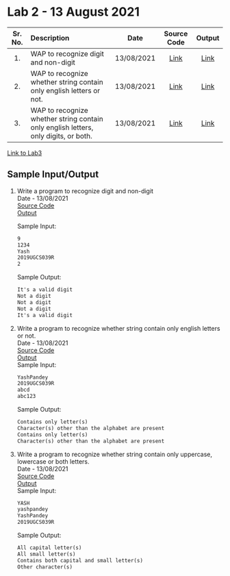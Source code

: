 # Lab 2 - 13 August 2021

| Sr. No. | Description | Date | Source Code | Output |
| :--: | :---- | :--: | :--: | :--: |
| 1. | WAP to recognize digit and non-digit | 13/08/2021 | [Link](./Digit_NonDigit/Digit_NonDigit.l) | [Link](./Digit_NonDigit/output.png)
| 2. | WAP to recognize whether string contain only english letters or not. | 13/08/2021 |[Link](./onlyLetters/onlyLetters.l) | [Link](./onlyLetters/output.png)
| 3. | WAP to recognize whether string contain only english letters, only digits, or both.| 13/08/2021 |[Link](./upperCaseLowerCase/upperCaseLowerCase.l) | [Link](./upperCaseLowerCase/output.png)

[Link to Lab3](../Lab3)

## Sample Input/Output

1. Write a program to recognize digit and non-digit</br>
    Date - 13/08/2021 </br>
    [Source Code](./Digit_NonDigit/Digit_NonDigit.l) <br>
    [Output](./Digit_NonDigit/output.png) <br>

    Sample Input:
    ```txt
    9
    1234
    Yash
    2019UGCS039R
    2
    ```

    Sample Output:
    ```txt
    It's a valid digit
    Not a digit
    Not a digit
    Not a digit
    It's a valid digit
    ```

2. Write a program to recognize whether string contain only english letters or not.</br>
   Date - 13/08/2021 </br>
   [Source Code](./onlyLetters/onlyLetters.l) <br>
   [Output](./onlyLetters/output.png)<br>
   Sample Input:
    ```txt
    YashPandey
    2019UGCS039R
    abcd
    abc123
    ```

    Sample Output:
    ```txt
    Contains only letter(s)
    Character(s) other than the alphabet are present
    Contains only letter(s)
    Character(s) other than the alphabet are present
    ```

3. Write a program to recognize whether string contain only uppercase, lowercase or both letters.</br>
   Date - 13/08/2021 </br>
   [Source Code](./upperCaseLowerCase/upperCaseLowerCase.l) <br>
   [Output](./upperCaseLowerCase/output.png)<br>
    Sample Input:
    ```txt
    YASH
    yashpandey
    YashPandey
    2019UGCS039R
    ```

    Sample Output:
    ```txt
    All capital letter(s)
    All small letter(s)
    Contains both capital and small letter(s)
    Other character(s)
    ```
